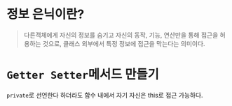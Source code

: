 # 정보 은닉이란?

>다른객체에게 자신의 정보를 숨기고 자신의 동작, 기능, 연산만을 통해 접근을 허용하는 것으로, 클래스 외부에서 특정 정보에 접근을 막는다는 의미이다.

# `Getter Setter`메서드 만들기


`private`로 선언한다 하더라도 함수 내에서 자기 자신은 this로 접근 가능하다.
```java
```